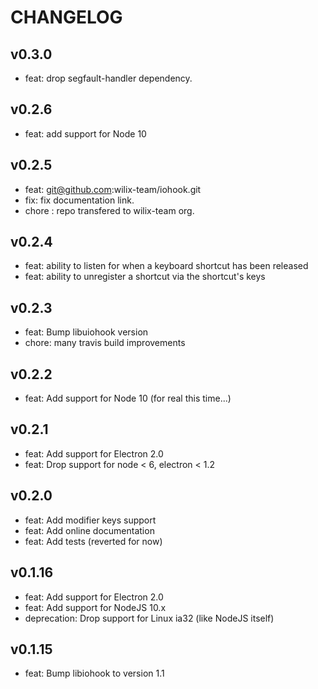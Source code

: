# CHANGELOG

## v0.3.0

* feat: drop segfault-handler dependency.

## v0.2.6

* feat: add support for Node 10

## v0.2.5

* feat: git@github.com:wilix-team/iohook.git
* fix: fix documentation link.
* chore : repo transfered to wilix-team org.

## v0.2.4

* feat: ability to listen for when a keyboard shortcut has been released
* feat: ability to unregister a shortcut via the shortcut's keys

## v0.2.3

* feat: Bump libuiohook version
* chore: many travis build improvements

## v0.2.2
 * feat: Add support for Node 10 (for real this time...)

## v0.2.1

* feat: Add support for Electron 2.0
* feat: Drop support for node < 6, electron < 1.2

## v0.2.0

* feat: Add modifier keys support
* feat: Add online documentation
* feat: Add tests (reverted for now)

## v0.1.16

* feat: Add support for Electron 2.0
* feat: Add support for NodeJS 10.x
* deprecation: Drop support for Linux ia32 (like NodeJS itself)

## v0.1.15

* feat: Bump libiohook to version 1.1
